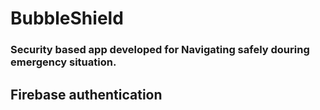 # BubbleShield 

### Security based app developed for Navigating safely douring emergency situation. 

## Firebase authentication 
